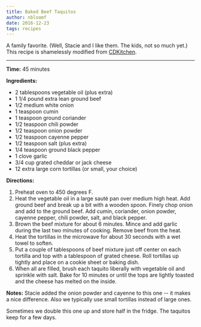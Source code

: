 ```yaml
---
title: Baked Beef Taquitos
author: nbloomf
date: 2016-12-23
tags: recipes
---
```


A family favorite. (Well, Stacie and I like them. The kids, not so much yet.) This recipe is shamelessly modified from [CDKitchen](http://www.cdkitchen.com/recipes/recs/1132/Baked-Ground-Beef-Taquitos115011.shtml).

* * *

**Time:** 45 minutes

**Ingredients:**

* 2 tablespoons vegetable oil (plus extra)
* 1 1/4 pound extra lean ground beef
* 1/2 medium white onion
* 1 teaspoon cumin
* 1 teaspoon ground coriander
* 1/2 teaspoon chili powder
* 1/2 teaspoon onion powder
* 1/2 teaspoon cayenne pepper
* 1/2 teaspoon salt (plus extra)
* 1/4 teaspoon ground black pepper
* 1 clove garlic
* 3/4 cup grated cheddar or jack cheese
* 12 extra large corn tortillas (or small, your choice)

**Directions:**

1. Preheat oven to 450 degrees F.
2. Heat the vegetable oil in a large sauté pan over medium high heat. Add ground beef and break up a bit with a wooden spoon. Finely chop onion and add to the ground beef. Add cumin, coriander, onion powder, cayenne pepper, chili powder, salt, and black pepper.
3. Brown the beef mixture for about 6 minutes. Mince and add garlic during the last two minutes of cooking. Remove beef from the heat.
4. Heat the tortillas in the microwave for about 30 seconds with a wet towel to soften.
5. Put a couple of tablespoons of beef mixture just off center on each tortilla and top with a tablespoon of grated cheese. Roll tortillas up tightly and place on a cookie sheet or baking dish.
6. When all are filled, brush each taquito liberally with vegetable oil and sprinkle with salt. Bake for 10 minutes or until the tops are lightly toasted and the cheese has melted on the inside.

**Notes:** Stacie added the onion powder and cayenne to this one -- it makes a nice difference. Also we typically use small tortillas instead of large ones.

Sometimes we double this one up and store half in the fridge. The taquitos keep for a few days.
